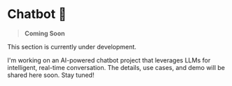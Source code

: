 # Chatbot 🤖

> **Coming Soon**

This section is currently under development.

I'm working on an AI-powered chatbot project that leverages LLMs for intelligent, real-time conversation. The details, use cases, and demo will be shared here soon. Stay tuned!
